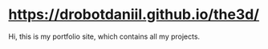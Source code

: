 # https://drobotdaniil.github.io/the3d/
 Hi, this is my portfolio site, which contains all my projects. 
